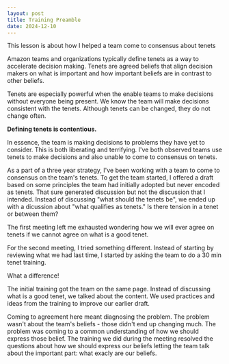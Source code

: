 ```yaml
---
layout: post
title: Training Preamble
date: 2024-12-10
---
```


This lesson is about how I helped a team come to consensus about tenets 

Amazon teams and organizations typically define tenets as a way
to accelerate decision making. Tenets are agreed beliefs that align
decision makers on what is important and how important beliefs 
are in contrast to other beliefs.

Tenets are especially powerful when the enable teams to make
decisions without everyone being present. We know the team will
make decisions consistent with the tenets.
Although tenets can be changed, they do not change often.

**Defining tenets is contentious.**

In essence, the team is making decisions to problems they have
yet to consider. This is both liberating and terrifying. I've both observed
teams use tenets to make decisions and also unable to come to consensus on tenets.

As a part of a three year strategy, I've been working with a team
to come to consensus on the team's tenets. To get the team started, I offered
a draft based on some principles the team had initially adopted but never
encoded as tenets. That sure generated discussion but not the discussion
that I intended. Instead of discussing "what should the tenets be", we
ended up with a dicussion about "what qualifies as tenets." Is there
tension in a tenet or between them?

The first meeting left me exhausted wondering how we will
ever agree on tenets if we cannot agree on what is a good tenet.

For the second meeting, I tried something different. Instead of starting
by reviewing what we had last time, I started by asking the team to
do a 30 min tenet training.

What a difference!

The initial training got the team on the same page. Instead
of discussing what is a good tenet, we talked about the content. We used
practices and ideas from the training to improve our earlier draft.

Coming to agreement here meant diagnosing the problem. The problem
wasn't about the team's beliefs - those didn't end up changing much. The
problem was coming to a common understanding of how we should express those
belief. The training we did during the meeting resolved the questions
about how we should express our beliefs letting the team talk about
the important part: what exacly are our beliefs.
